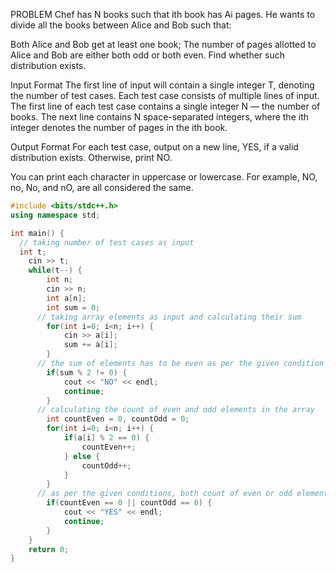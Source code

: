 PROBLEM 
Chef has N books such that ith book has Ai pages. He wants to divide all the books between Alice and Bob such that:

Both Alice and Bob get at least one book;
The number of pages allotted to Alice and Bob are either both odd or both even.
Find whether such distribution exists.

Input Format
The first line of input will contain a single integer 
T, denoting the number of test cases.
Each test case consists of multiple lines of input.
The first line of each test case contains a single integer 
N — the number of books.
The next line contains 
N space-separated integers, where the 
ith integer denotes the number of pages in the ith book.

Output Format
For each test case, output on a new line, YES, if a valid distribution exists. Otherwise, print NO.

You can print each character in uppercase or lowercase. For example, NO, no, No, and nO, are all considered the same.

```cpp
#include <bits/stdc++.h>
using namespace std;

int main() {
  // taking number of test cases as input  
  int t;
    cin >> t;
    while(t--) {
        int n;
        cin >> n;
        int a[n];
        int sum = 0;
      // taking array elements as input and calculating their sum
        for(int i=0; i<n; i++) {
            cin >> a[i];
            sum += a[i];
        }
      // the sum of elements has to be even as per the given condition
        if(sum % 2 != 0) {
            cout << "NO" << endl;
            continue;
        }
      // calculating the count of even and odd elements in the array
        int countEven = 0, countOdd = 0;
        for(int i=0; i<n; i++) {
            if(a[i] % 2 == 0) {
                countEven++;
            } else {
                countOdd++;
            }
        }
      // as per the given conditions, both count of even or odd elements has to be 0
        if(countEven == 0 || countOdd == 0) {
            cout << "YES" << endl;
            continue;
        }
    }
    return 0;
}
```
